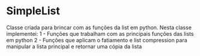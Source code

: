 # SimpleList
Classe criada para brincar com as funções da list em python.
Nesta classe implementei: 
1 - Funções que trabalham com as principais funções das lists em python
2 - Funções que aplicam o fatiamento e list compression para manipular a lista principal e retornar uma cópia da lista
